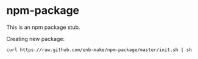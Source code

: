 npm-package
===========

This is an npm package stub.

Creating new package:

```
curl https://raw.github.com/enb-make/npm-package/master/init.sh | sh
```
